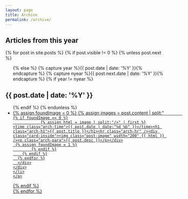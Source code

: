 ```yaml
---
layout: page
title: Archive
permalink: /archive/
---
```

<link rel="stylesheet" href="https://maxcdn.bootstrapcdn.com/font-awesome/4.5.0/css/font-awesome.min.css">
<section id="archive">
  <h2><i class="fa fa-leanpub fa-2x"></i> Articles from this year</h2>
{% for post in site.posts %}
 {% if post.visible != 0 %}
  {% unless post.next %}
  <ul class="this">
  {% else %}
  {% capture year %}{{ post.date | date: '%Y' }}{% endcapture %}
  {% capture nyear %}{{ post.next.date | date: '%Y' }}{% endcapture %}
  {% if year != nyear %}
  </ul>
  <h2>{{ post.date | date: '%Y' }}</h2>
  <ul class="past">
  {% endif %}
  {% endunless %}
   <a href="{{ post.url }}">
    <li id="arch-list">
    <div class="w3-card-4">
    <div class="arch-a">
    {% assign foundImage = 0 %}
      {% assign images = post.content | split:"<img " %}
      {% for image in images %}
        {% if image contains 'src' %}

            {% if foundImage == 0 %}
                {% assign html = image | split:"/>" | first %}
    <time class="arch-time">{{ post.date | date:"%d %b" }}</time><h1 class="arch-h1">{{ post.title }}</h1><hr class="arch-hr" /><div class="card-inside"><img class="post-image" width="200" {{ html }} /><p class="arch-para">{{ post.desc }}</p></div>
     {% assign foundImage = 1 %}
            {% endif %}
        {% endif %}
      {% endfor %}
      </div>
    </div>
    </li>
    </a>
 {% endif %}  
{% endfor %}
  </ul>
</section>
